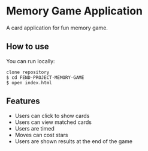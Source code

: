 # Memory Game Application

A card application for fun memory game.

## How to use
You can run locally: 

```
clone repository
$ cd FEND-PROJECT-MEMORY-GAME
$ open index.html 
```

## Features

- Users can click to show cards
- Users can view matched cards
- Users are timed 
- Moves can cost stars 
- Users are shown results at the end of the game
